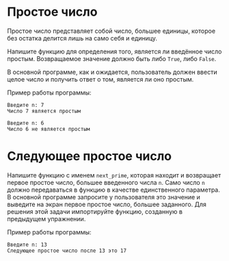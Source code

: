 
# Простое число

Простое число представляет собой число, большее единицы, которое без остатка делится лишь на само себя и единицу.

Напишите функцию для определения того, является ли введённое число простым. Возвращаемое значение должно быть либо `True`, либо `False`.

В основной программе, как и ожидается, пользователь должен ввести целое число и получить ответ о том, является ли оно простым.

Пример работы программы:

```text
Введите n: 7
Число 7 является простым
```

```text
Введите n: 6
Число 6 не является простым
```

# Следующее простое число

Напишите функцию с именем `next_prime`, которая находит и возвращает первое простое число, большее введенного числа `n`. Само число `n` должно передаваться в функцию в качестве единственного параметра. В основной программе запросите у пользователя это значение и выведите на экран первое простое число, большее заданного. Для решения этой задачи импортируйте функцию, созданную в предыдущем упражнении.


Пример работы программы:

```text
Введите n: 13
Следующее простое число после 13 это 17
```
